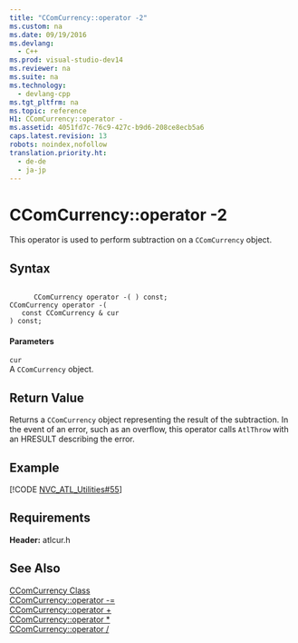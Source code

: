 ```yaml
---
title: "CComCurrency::operator -2"
ms.custom: na
ms.date: 09/19/2016
ms.devlang: 
  - C++
ms.prod: visual-studio-dev14
ms.reviewer: na
ms.suite: na
ms.technology: 
  - devlang-cpp
ms.tgt_pltfrm: na
ms.topic: reference
H1: CComCurrency::operator -
ms.assetid: 4051fd7c-76c9-427c-b9d6-208ce8ecb5a6
caps.latest.revision: 13
robots: noindex,nofollow
translation.priority.ht: 
  - de-de
  - ja-jp
---
```

# CComCurrency::operator -2
This operator is used to perform subtraction on a `CComCurrency` object.  
  
## Syntax  
  
```  
  
      CComCurrency operator -( ) const;   
CComCurrency operator -(  
   const CComCurrency & cur   
) const;  
```  
  
#### Parameters  
 `cur`  
 A `CComCurrency` object.  
  
## Return Value  
 Returns a `CComCurrency` object representing the result of the subtraction. In the event of an error, such as an overflow, this operator calls `AtlThrow` with an HRESULT describing the error.  
  
## Example  
 [!CODE [NVC_ATL_Utilities#55](../CodeSnippet/VS_Snippets_Cpp/NVC_ATL_Utilities#55)]  
  
## Requirements  
 **Header:** atlcur.h  
  
## See Also  
 [CComCurrency Class](../vs140/CComCurrency-Class.md)   
 [CComCurrency::operator -=](../vs140/CComCurrency--operator--=1.md)   
 [CComCurrency::operator +](../vs140/CComCurrency--operator--.md)   
 [CComCurrency::operator *](../vs140/CComCurrency--operator--.md)   
 [CComCurrency::operator /](../vs140/CComCurrency--operator--1.md)